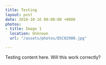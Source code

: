 ```yaml
---
title: Testing
layout: post
date: 2018-10-16 00:00:00 +0000
photos:
- title: Image 1
  location: Unknown
  url: "/assets/photos/DSC02900.jpg"

---
```

Testing content here. Will this work correctly?